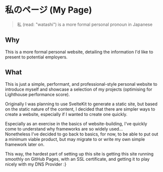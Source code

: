 # 私のページ (My Page)

> 私 (read: "watashi") is a more formal personal pronoun in Japanese

## Why

This is a more formal personal website, detailing the information I'd like to present to potential employers.

## What

This is just a simple, performant, and professional-style personal website to introduce myself and showcase a selection of my projects (optimising for Lighthouse performance score).

Originally I was planning to use SvelteKit to generate a static site, but based on the static nature of the content, I decided that there are simpler ways to create a website, especially if I wanted to create one quickly.

Especially as an exercise in the basics of website-building, I've quickly come to understand why frameworks are so widely used...\
Nonetheless I've decided to go back to basics, for now, to be able to put out a minimum viable product, but may migrate to or write my own simple framework later on.

This way, the hardest part of setting up this site is getting this site running smoothly on GitHub Pages, with an SSL certificate, and getting it to play nicely with my DNS Provider :}

<!--
  TODO: could add a blog page at some point :0
        maybe I do want to do this using hugo or sth...
-->
